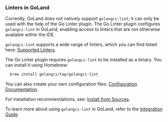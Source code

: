 ### Linters in GoLand

Currently, GoLand does not natively support `golangci-lint`; it can only be used with the help of the Go Linter plugin. The Go Linter plugin configures `golangci-lint` in GoLand, enabling access to linters that are not otherwise available within the IDE.

`golangci-lint` supports a wide range of linters, which you can find listed here: [Supported Linters](https://golangci-lint.run/usage/linters).

The Go Linter plugin requires `golangci-lint` to be installed as a binary. You can install it using Homebrew:

```bash
  brew install golangci/tap/golangci-lint
```

You can also create your own configuration files: [Configuration Documentation](https://golangci-lint.run/usage/configuration/).

For installation recommendations, see: [Install from Sources](https://golangci-lint.run/welcome/install/#install-from-sources).

To learn more about using `golangci-lint` in GoLand, refer to the [Integration Guide](https://golangci-lint.run/welcome/integrations/#goland).

